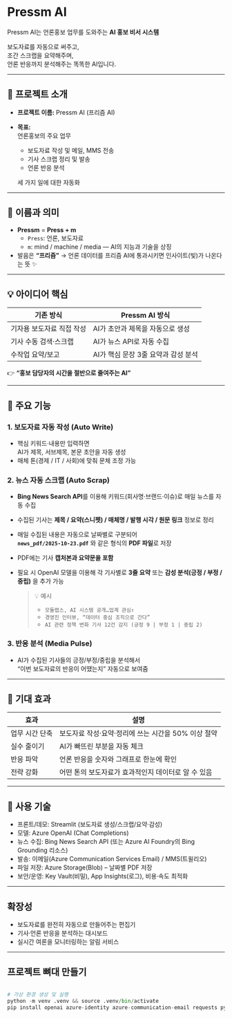 # Pressm AI

Pressm AI는 언론홍보 업무를 도와주는 **AI 홍보 비서 시스템**

보도자료를 자동으로 써주고,  
조간 스크랩을 요약해주며,  
언론 반응까지 분석해주는 똑똑한 AI입니다.

---

## 📌 프로젝트 소개

- **프로젝트 이름:** Pressm AI (프리즘 AI)
- **목표:**  
  언론홍보의 주요 업무

  - 보도자료 작성 및 메일, MMS 전송
  - 기사 스크랩 정리 및 발송
  - 언론 반응 분석

  세 가지 일에 대한 자동화

---

## 📌 이름과 의미

- **Pressm** = **Press + m**
  - `Press`: 언론, 보도자료
  - `m`: mind / machine / media — AI의 지능과 기술을 상징
- 발음은 **“프리즘”**
  → 언론 데이터를 프리즘 AI에 통과시키면 인사이트(빛)가 나온다는 뜻 ✨

---

## 💡 아이디어 핵심

| 기존 방식                 | Pressm AI 방식                      |
| ------------------------- | ----------------------------------- |
| 기자용 보도자료 직접 작성 | AI가 초안과 제목을 자동으로 생성    |
| 기사 수동 검색·스크랩     | AI가 뉴스 API로 자동 수집           |
| 수작업 요약/보고          | AI가 핵심 문장 3줄 요약과 감성 분석 |

👉 **“홍보 담당자의 시간을 절반으로 줄여주는 AI”**

---

## 📌 주요 기능

### 1. 보도자료 자동 작성 (Auto Write)

- 핵심 키워드·내용만 입력하면  
  AI가 제목, 서브제목, 본문 초안을 자동 생성
- 매체 톤(경제 / IT / 사회)에 맞춰 문체 조정 가능

### 2. 뉴스 자동 스크랩 (Auto Scrap)

- **Bing News Search API**를 이용해 키워드(회사명·브랜드·이슈)로 매일 뉴스를 자동 수집
- 수집된 기사는 **제목 / 요약(스니펫) / 매체명 / 발행 시각 / 원문 링크** 정보로 정리
- 매일 수집된 내용은 자동으로 날짜별로 구분되어  
  **`news_pdf/2025-10-23.pdf`** 와 같은 형식의 **PDF 파일**로 저장
- PDF에는 기사 **캡처본과 요약문을 포함**
- 필요 시 OpenAI 모델을 이용해 각 기사별로 **3줄 요약** 또는 **감성 분석(긍정 / 부정 / 중립)** 을 추가 가능

  > 💡 예시
  >
  > - `모듈랩스, AI 시스템 공개…업계 관심↑`
  > - `경영진 인터뷰, “데이터 중심 조직으로 간다”`
  > - `AI 관련 정책 변화 기사 12건 감지 (긍정 9 | 부정 1 | 중립 2)`

### 3. 반응 분석 (Media Pulse)

- AI가 수집된 기사들의 긍정/부정/중립을 분석해서  
  “이번 보도자료의 반응이 어땠는지” 자동으로 보여줌

---

## 📌 기대 효과

| 효과           | 설명                                                |
| -------------- | --------------------------------------------------- |
| 업무 시간 단축 | 보도자료 작성·요약·정리에 쓰는 시간을 50% 이상 절약 |
| 실수 줄이기    | AI가 빠뜨린 부분을 자동 체크                        |
| 반응 파악      | 언론 반응을 숫자와 그래프로 한눈에 확인             |
| 전략 강화      | 어떤 톤의 보도자료가 효과적인지 데이터로 알 수 있음 |

---

## 📌 사용 기술

- 프론트/데모: Streamlit (보도자료 생성/스크랩/요약·감성)
- 모델: Azure OpenAI (Chat Completions)
- 뉴스 수집: Bing News Search API (또는 Azure AI Foundry의 Bing Grounding 리소스)
- 발송: 이메일(Azure Communication Services Email) / MMS(트윌리오)
- 파일 저장: Azure Storage(Blob) – 날짜별 PDF 저장
- 보안/운영: Key Vault(비밀), App Insights(로그), 비용·속도 최적화

---

## 확장성

- 보도자료를 완전히 자동으로 만들어주는 편집기
- 기사·언론 반응을 분석하는 대시보드
- 실시간 여론을 모니터링하는 알림 서비스

---

## 프로젝트 뼈대 만들기

```python

# 가상 환경 생성 및 실행
python -m venv .venv && source .venv/bin/activate
pip install openai azure-identity azure-communication-email requests python-dotenv streamlit reportlab

```
